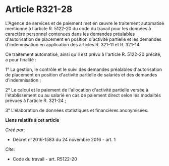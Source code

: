 # Article R321-28

L'Agence de services et de paiement met en œuvre le traitement automatisé mentionné à l'article R. 5122-20 du code du travail
pour les données à caractère personnel contenues dans les demandes préalables d'autorisation de placement en position
d'activité partielle et les demandes d'indemnisation en application des articles R. 321-11 et R. 321-14.

Ce traitement automatisé, ainsi qu'il est prévu à l'article R. 5122-20 précité, a pour finalité :

1° La gestion, le contrôle et le suivi des demandes préalables d'autorisation de placement en position d'activité partielle
de salariés et des demandes d'indemnisation ;

2° Le calcul et le paiement de l'allocation d'activité partielle versée à l'établissement ou au salarié en cas de paiement
direct selon les modalités prévues à l'article R. 321-24 ;

3° L'élaboration de données statistiques et financières anonymisées.

**Liens relatifs à cet article**

_Créé par_:

  - Décret n°2016-1583 du 24 novembre 2016 - art. 1

_Cite_:

  - Code du travail - art. R5122-20
